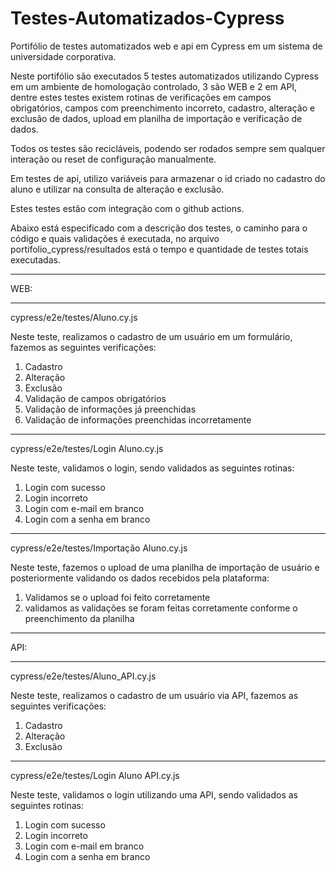 # Testes-Automatizados-Cypress
Portifólio de testes automatizados web e api em Cypress em um sistema de universidade corporativa.

Neste portifólio são executados 5 testes automatizados utilizando Cypress em um ambiente de homologação controlado, 3 são WEB  e 2 em API, dentre estes testes existem rotinas de verificações em campos obrigatórios, campos com preenchimento incorreto, cadastro, alteração e exclusão de dados, upload em planilha de importação e verificação de dados. 

Todos os testes são recicláveis, podendo ser rodados sempre sem qualquer interação ou reset de configuração manualmente. 

Em testes de api, utilizo variáveis para armazenar o id criado no cadastro do aluno e utilizar na consulta de alteração e exclusão. 

Estes testes estão com integração com o github actions.

Abaixo está especificado com a descrição dos testes, o caminho para o código e quais validações é executada, no arquivo portifolio_cypress/resultados está o tempo e quantidade de testes totais executadas.

_________________________________
WEB: 
______________________________________________________________________________
cypress/e2e/testes/Aluno.cy.js

Neste teste, realizamos o cadastro de um usuário em um formulário, fazemos as seguintes verificações:

  1) Cadastro
  2) Alteração 
  3) Exclusão
  4) Validação de campos obrigatórios
  5) Validação de informações já preenchidas
  6) Validação de informações preenchidas incorretamente

________________________________________________________________________________
cypress/e2e/testes/Login Aluno.cy.js

Neste teste, validamos o login, sendo validados as seguintes rotinas:

  1) Login com sucesso
  2) Login incorreto
  3) Login com e-mail em branco
  4) Login com a senha em branco
________________________________________________________________________________
cypress/e2e/testes/Importação Aluno.cy.js

Neste teste, fazemos o upload de uma planilha de importação de usuário e posteriormente validando os dados recebidos pela plataforma:

  1) Validamos se o upload foi feito corretamente
  2) validamos as validações se foram feitas corretamente conforme o preenchimento da planilha
______________________________
API:
_________________________________________________________________________________
cypress/e2e/testes/Aluno_API.cy.js

Neste teste, realizamos o cadastro de um usuário via API, fazemos as seguintes verificações:

  1) Cadastro
  2) Alteração 
  3) Exclusão
________________________________________________________________________________
cypress/e2e/testes/Login Aluno API.cy.js

Neste teste, validamos o login utilizando uma API, sendo validados as seguintes rotinas:

  1) Login com sucesso
  2) Login incorreto
  3) Login com e-mail em branco
  4) Login com a senha em branco
